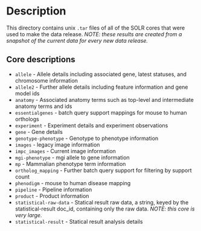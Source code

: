 # Description
This directory contains unix `.tar` files
   of all of the SOLR cores that were used
   to make the data release.  _NOTE: these
   results are created from a snapshot of
   the current data for every new data release._

## Core descriptions
- `allele` - Allele details including associated gene,
  latest statuses, and chromosome information
- `allele2` - Further allele details including feature
  information and gene model ids
- `anatomy` - Associated anatomy terms such as top-level
  and intermediate anatomy terms and ids
- `essentialgenes` - batch query support mappings for
  mouse to human orthologs
- `experiment` - Experiment details and experiment
  observations
- `gene` - Gene details
- `genotype-phenotype` - Genotype to phenotype information
- `images` - legacy image information
- `impc_images` - Current image information
- `mgi-phenotype` - mgi allele to gene information
- `mp` - Mammalian phenotype term information
- `ortholog_mapping` - Further batch query support for
  filtering by support count
- `phenodigm` - mouse to human disease mapping
- `pipeline` - Pipeline information
- `product` - Product information
- `statistical-raw-data` - Statical result raw data, a string,
   keyed by the statistical-result doc_id, containing only the
   raw data.
 _NOTE: this core is very large._
- `statistical-result` - Statical result analysis details
